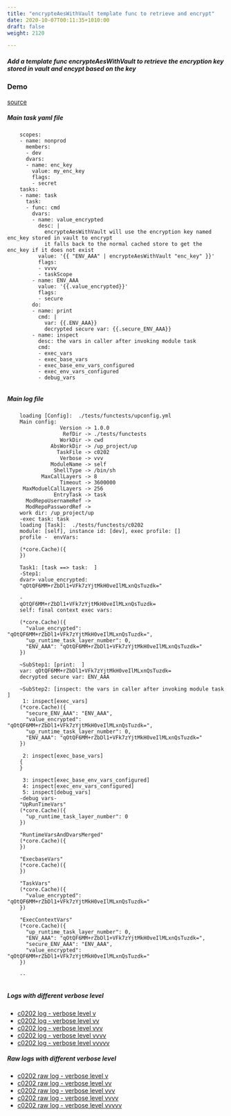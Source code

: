 ```yaml
---
title: "encrypteAesWithVault template func to retrieve and encrypt"
date: 2020-10-07T00:11:35+1010:00
draft: false
weight: 2120

---
```


##### Add a template func encrypteAesWithVault to retrieve the encryption key stored in vault and encypt based on the key


### Demo








[source](https://github.com/upcmd/up/blob/master/tests/functests/c0202.yml)

##### Main task yaml file
```
    scopes:
    - name: nonprod
      members:
      - dev
      dvars:
      - name: enc_key
        value: my_enc_key
        flags:
        - secret
    tasks:
    - name: task
      task:
      - func: cmd
        dvars:
        - name: value_encrypted
          desc: |
            encrypteAesWithVault will use the encryption key named enc_key stored in vault to encrypt
            it falls back to the normal cached store to get the enc_key if it does not exist
          value: '{{ "ENV_AAA" | encrypteAesWithVault "enc_key" }}'
          flags:
          - vvvv
          - taskScope
        - name: ENV_AAA
          value: '{{.value_encrypted}}'
          flags:
          - secure
        do:
        - name: print
          cmd: |
            var: {{.ENV_AAA}}
            decrypted secure var: {{.secure_ENV_AAA}}
        - name: inspect
          desc: the vars in caller after invoking module task
          cmd:
          - exec_vars
          - exec_base_vars
          - exec_base_env_vars_configured
          - exec_env_vars_configured
          - debug_vars
    
```
##### Main log file
```
    loading [Config]:  ./tests/functests/upconfig.yml
    Main config:
                 Version -> 1.0.0
                  RefDir -> ./tests/functests
                 WorkDir -> cwd
              AbsWorkDir -> /up_project/up
                TaskFile -> c0202
                 Verbose -> vvv
              ModuleName -> self
               ShellType -> /bin/sh
           MaxCallLayers -> 8
                 Timeout -> 3600000
     MaxModuelCallLayers -> 256
               EntryTask -> task
      ModRepoUsernameRef -> 
      ModRepoPasswordRef -> 
    work dir: /up_project/up
    -exec task: task
    loading [Task]:  ./tests/functests/c0202
    module: [self], instance id: [dev], exec profile: []
    profile -  envVars:
    
    (*core.Cache)({
    })
    
    Task1: [task ==> task:  ]
    -Step1:
    dvar> value_encrypted:
    "qOtQF6MM+rZbDl1+VFk7zYjtMkH0veIlMLxnQsTuzdk="
    
    -
    qOtQF6MM+rZbDl1+VFk7zYjtMkH0veIlMLxnQsTuzdk=
    self: final context exec vars:
    
    (*core.Cache)({
      "value_encrypted": "qOtQF6MM+rZbDl1+VFk7zYjtMkH0veIlMLxnQsTuzdk=",
      "up_runtime_task_layer_number": 0,
      "ENV_AAA": "qOtQF6MM+rZbDl1+VFk7zYjtMkH0veIlMLxnQsTuzdk="
    })
    
    ~SubStep1: [print:  ]
    var: qOtQF6MM+rZbDl1+VFk7zYjtMkH0veIlMLxnQsTuzdk=
    decrypted secure var: ENV_AAA
    
    ~SubStep2: [inspect: the vars in caller after invoking module task ]
     1: inspect[exec_vars]
    (*core.Cache)({
      "secure_ENV_AAA": "ENV_AAA",
      "value_encrypted": "qOtQF6MM+rZbDl1+VFk7zYjtMkH0veIlMLxnQsTuzdk=",
      "up_runtime_task_layer_number": 0,
      "ENV_AAA": "qOtQF6MM+rZbDl1+VFk7zYjtMkH0veIlMLxnQsTuzdk="
    })
    
     2: inspect[exec_base_vars]
    {
    }
    
     3: inspect[exec_base_env_vars_configured]
     4: inspect[exec_env_vars_configured]
     5: inspect[debug_vars]
    -debug vars-
    "UpRunTimeVars"
    (*core.Cache)({
      "up_runtime_task_layer_number": 0
    })
    
    "RuntimeVarsAndDvarsMerged"
    (*core.Cache)({
    })
    
    "ExecbaseVars"
    (*core.Cache)({
    })
    
    "TaskVars"
    (*core.Cache)({
      "value_encrypted": "qOtQF6MM+rZbDl1+VFk7zYjtMkH0veIlMLxnQsTuzdk="
    })
    
    "ExecContextVars"
    (*core.Cache)({
      "up_runtime_task_layer_number": 0,
      "ENV_AAA": "qOtQF6MM+rZbDl1+VFk7zYjtMkH0veIlMLxnQsTuzdk=",
      "secure_ENV_AAA": "ENV_AAA",
      "value_encrypted": "qOtQF6MM+rZbDl1+VFk7zYjtMkH0veIlMLxnQsTuzdk="
    })
    
    --
    
```


##### Logs with different verbose level
* [c0202 log - verbose level v](../../logs/c0202_v)
* [c0202 log - verbose level vv](../../logs/c0202_vv)
* [c0202 log - verbose level vvv](../../logs/c0202_vvvv)
* [c0202 log - verbose level vvvv](../../logs/c0202_vvvv)
* [c0202 log - verbose level vvvvv](../../logs/c0202_vvvvv)

##### Raw logs with different verbose level
* [c0202 raw log - verbose level v](../../reflogs/c0202_v.log)
* [c0202 raw log - verbose level vv](../../reflogs/c0202_vv.log)
* [c0202 raw log - verbose level vvv](../../reflogs/c0202_vvv.log)
* [c0202 raw log - verbose level vvvv](../../reflogs/c0202_vvvv.log)
* [c0202 raw log - verbose level vvvvv](../../reflogs/c0202_vvvvv.log)







